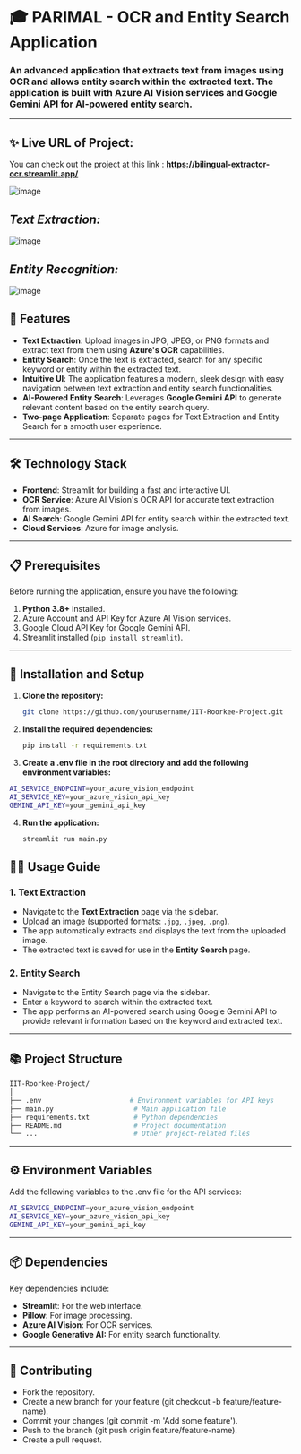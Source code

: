 # 🎓 PARIMAL - OCR and Entity Search Application

### An advanced application that extracts text from images using OCR and allows entity search within the extracted text. The application is built with Azure AI Vision services and Google Gemini API for AI-powered entity search.

---

## ✨ Live URL of Project: 

You can check out the project at this link : **https://bilingual-extractor-ocr.streamlit.app/**

![image](https://github.com/user-attachments/assets/290fdf70-1d2d-4541-a634-379caaf7da39)

## ***Text Extraction:***

![image](https://github.com/user-attachments/assets/b4a244be-4a06-4e41-a250-7804c4fffe43)

## ***Entity Recognition:***

![image](https://github.com/user-attachments/assets/03ff31d2-821b-4c3d-a0a0-d985cdd734dc)


## 🚀 Features

- **Text Extraction**: Upload images in JPG, JPEG, or PNG formats and extract text from them using **Azure's OCR** capabilities.
- **Entity Search**: Once the text is extracted, search for any specific keyword or entity within the extracted text.
- **Intuitive UI**: The application features a modern, sleek design with easy navigation between text extraction and entity search functionalities.
- **AI-Powered Entity Search**: Leverages **Google Gemini API** to generate relevant content based on the entity search query.
- **Two-page Application**: Separate pages for Text Extraction and Entity Search for a smooth user experience.

---

## 🛠️ Technology Stack

- **Frontend**: Streamlit for building a fast and interactive UI.
- **OCR Service**: Azure AI Vision's OCR API for accurate text extraction from images.
- **AI Search**: Google Gemini API for entity search within the extracted text.
- **Cloud Services**: Azure for image analysis.

---

## 📋 Prerequisites

Before running the application, ensure you have the following:

1. **Python 3.8+** installed.
2. Azure Account and API Key for Azure AI Vision services.
3. Google Cloud API Key for Google Gemini API.
4. Streamlit installed (`pip install streamlit`).

---

## 🔧 Installation and Setup

1. **Clone the repository:**

   ```bash
   git clone https://github.com/yourusername/IIT-Roorkee-Project.git
   ```
   
2. **Install the required dependencies:**

   ```bash
   pip install -r requirements.txt
   ```

3. **Create a .env file in the root directory and add the following environment variables:**

  ```bash
  AI_SERVICE_ENDPOINT=your_azure_vision_endpoint
  AI_SERVICE_KEY=your_azure_vision_api_key
  GEMINI_API_KEY=your_gemini_api_key
  ```

4. **Run the application:**

   ```bash
   streamlit run main.py
   ```

## 🧑‍💻 Usage Guide

### 1. Text Extraction

- Navigate to the **Text Extraction** page via the sidebar.
- Upload an image (supported formats: `.jpg`, `.jpeg`, `.png`).
- The app automatically extracts and displays the text from the uploaded image.
- The extracted text is saved for use in the **Entity Search** page.

### 2. Entity Search

- Navigate to the Entity Search page via the sidebar.
- Enter a keyword to search within the extracted text.
- The app performs an AI-powered search using Google Gemini API to provide relevant information based on the keyword and extracted text.

---

## 📚 Project Structure

```bash
IIT-Roorkee-Project/
│
├── .env                      # Environment variables for API keys
├── main.py                    # Main application file
├── requirements.txt           # Python dependencies
├── README.md                  # Project documentation
└── ...                        # Other project-related files
```

---

## ⚙️ Environment Variables

Add the following variables to the .env file for the API services:

```bash
AI_SERVICE_ENDPOINT=your_azure_vision_endpoint
AI_SERVICE_KEY=your_azure_vision_api_key
GEMINI_API_KEY=your_gemini_api_key
```

---

## 📦 Dependencies

Key dependencies include:

- **Streamlit**: For the web interface.
- **Pillow**: For image processing.
- **Azure AI Vision**: For OCR services.
- **Google Generative AI:** For entity search functionality.

---

## 🤝 Contributing

- Fork the repository.
- Create a new branch for your feature (git checkout -b feature/feature-name).
- Commit your changes (git commit -m 'Add some feature').
- Push to the branch (git push origin feature/feature-name).
- Create a pull request.
